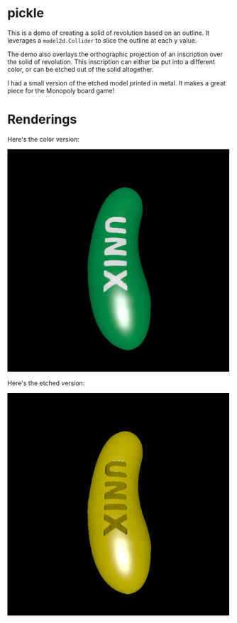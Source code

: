 # pickle

This is a demo of creating a solid of revolution based on an outline. It leverages a `model2d.Collider` to slice the outline at each y value.

The demo also overlays the orthographic projection of an inscription over the solid of revolution. This inscription can either be put into a different color, or can be etched out of the solid altogether.

I had a small version of the etched model printed in metal. It makes a great piece for the Monopoly board game!

# Renderings

Here's the color version:

![A rendering of the color model](rendering_color.png)

Here's the etched version:

![A rendering of the etched model](rendering_etched.png)
